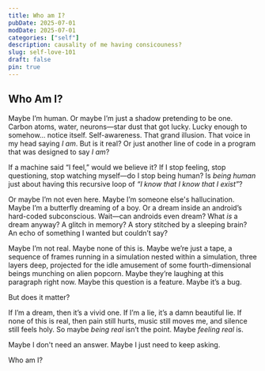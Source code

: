 ```yaml
---
title: Who am I?
pubDate: 2025-07-01
modDate: 2025-07-01
categories: ["self"]
description: causality of me having consicouness?
slug: self-love-101
draft: false
pin: true
---
```


## Who Am I?

Maybe I’m human. Or maybe I’m just a shadow pretending to be one. Carbon atoms, water, neurons—star dust that got lucky. Lucky enough to somehow… notice itself.
Self-awareness. That grand illusion. That voice in my head saying *I am*. But is it real? Or just another line of code in a program that was designed to say *I am*?

If a machine said “I feel,” would we believe it?
If I stop feeling, stop questioning, stop watching myself—do I stop being human?
Is *being human* just about having this recursive loop of *“I know that I know that I exist”*?

Or maybe I’m not even here.
Maybe I’m someone else's hallucination.
Maybe I’m a butterfly dreaming of a boy.
Or a dream inside an android’s hard-coded subconscious.
Wait—can androids even dream?
What *is* a dream anyway?
A glitch in memory? A story stitched by a sleeping brain?
An echo of something I wanted but couldn’t say?

Maybe I’m not real.
Maybe none of this is.
Maybe we’re just a tape, a sequence of frames running in a simulation nested within a simulation, three layers deep, projected for the idle amusement of some fourth-dimensional beings munching on alien popcorn.
Maybe they’re laughing at this paragraph right now.
Maybe this question is a feature.
Maybe it’s a bug.

But does it matter?

If I’m a dream, then it’s a vivid one.
If I’m a lie, it’s a damn beautiful lie.
If none of this is real, then pain still hurts, music still moves me, and silence still feels holy.
So maybe *being real* isn’t the point.
Maybe *feeling real* is.

Maybe I don't need an answer.
Maybe I just need to keep asking.

Who am I?


